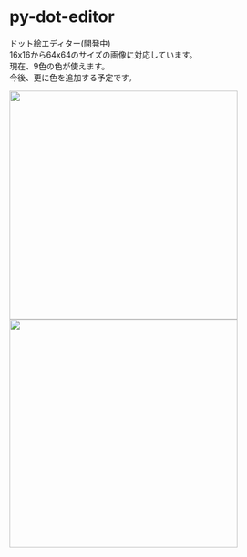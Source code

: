 # py-dot-editor
ドット絵エディター(開発中)<br>
16x16から64x64のサイズの画像に対応しています。<br>
現在、9色の色が使えます。<br>
今後、更に色を追加する予定です。

<img src="image/PyDotEditor_image.png" width = 400>
<img src="image/PyDotEditor_image_save.png" width = 400>
